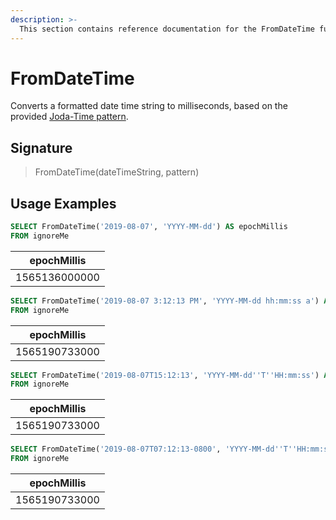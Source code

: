 ```yaml
---
description: >-
  This section contains reference documentation for the FromDateTime function.
---
```


# FromDateTime

Converts a formatted date time string to milliseconds, based on the provided [Joda-Time pattern](https://www.joda.org/joda-time/apidocs/org/joda/time/format/DateTimeFormat.html). 

## Signature

> FromDateTime(dateTimeString, pattern)

## Usage Examples

```sql
SELECT FromDateTime('2019-08-07', 'YYYY-MM-dd') AS epochMillis
FROM ignoreMe
```

| epochMillis
| ----------- |
| 1565136000000|


```sql
SELECT FromDateTime('2019-08-07 3:12:13 PM', 'YYYY-MM-dd hh:mm:ss a') AS epochMillis
FROM ignoreMe
```

| epochMillis
| ----------- |
| 1565190733000|

```sql
SELECT FromDateTime('2019-08-07T15:12:13', 'YYYY-MM-dd''T''HH:mm:ss') AS epochMillis
FROM ignoreMe
```

| epochMillis
| ----------- |
| 1565190733000|


```sql
SELECT FromDateTime('2019-08-07T07:12:13-0800', 'YYYY-MM-dd''T''HH:mm:ssZ') AS epochMillis
FROM ignoreMe
```

| epochMillis
| ----------- |
| 1565190733000|

